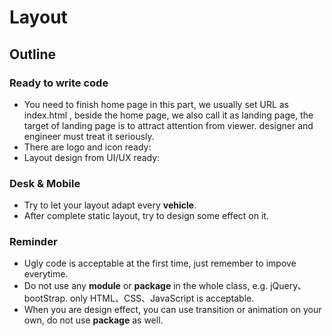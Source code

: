 <h1>
Layout 
</h1>

<h2>
Outline
</h2>

### Ready to write code

<p>

*  You need to finish home page in this part, we usually set URL as index.html , beside the home page, we also call it as landing page, the target of landing page is to attract attention from viewer. designer and engineer must treat it seriously.
*  There are logo and icon ready: 
*  Layout design from UI/UX ready:

</p>

### Desk & Mobile

<p>

*  Try to let your layout adapt every **vehicle**. 
*  After complete static layout, try to design some effect on it.

</p>

### Reminder

<p>

*  Ugly code is acceptable at the first time, just remember to impove everytime. 
*  Do not use any **module** or **package** in the whole class, e.g. jQuery、bootStrap. only HTML、CSS、JavaScript is acceptable.
*  When you are design effect, you can use transition or animation on your own, do not use **package** as well.

</p>
